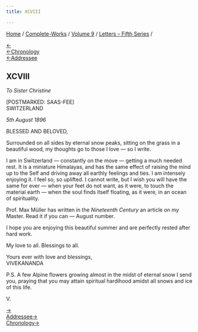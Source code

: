 ```yaml
---
title: XCVIII

---
```

<div>

[Home](../../../index.htm) / [Complete-Works](../../complete_works.htm)
/ [Volume 9](../volume_9_contents.htm) / [Letters – Fifth
Series](letters_fifth_series_contents.htm) /

[←](097_mrs_bull.htm)  
[←Chronology](../../volume_6/epistles_second_series/105_sahji.htm)  
[←Addressee](091_christina.htm)

## XCVIII

*To Sister Christine*

\[POSTMARKED: SAAS-FEE\]  
SWITZERLAND

*5th August 1896*

BLESSED AND BELOVED,

Surrounded on all sides by eternal snow peaks, sitting on the grass in a
beautiful wood, my thoughts go to those I love — so I write.

I am in Switzerland — constantly on the move — getting a much needed
rest. It is a miniature Himalayas, and has the same effect of raising
the mind up to the Self and driving away all earthly feelings and ties.
I am intensely enjoying it. I feel so, so uplifted. I cannot write, but
I wish you will have the same for ever — when your feet do not want, as
it were, to touch the material earth — when the soul finds itself
floating, as it were, in an ocean of spirituality.

Prof. Max Müller has written in the *Nineteenth Century* an article on
my Master. Read it if you can — August number.

I hope you are enjoying this beautiful summer and are perfectly rested
after hard work.

My love to all. Blessings to all.

Yours ever with love and blessings,  
VIVEKANANDA

P.S. A few Alpine flowers growing almost in the midst of eternal snow I
send you, praying that you may attain spiritual hardihood amidst all
snows and ice of this life.

V.

[→](099_christina.htm)  
[Addressee→](099_christina.htm)  
[Chronology→](../../volume_5/epistles_first_series/063_alasinga.htm)

</div>
